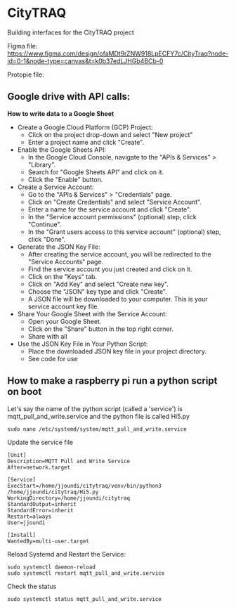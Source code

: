 # CityTRAQ
Building interfaces for the CityTRAQ project

Figma file: https://www.figma.com/design/ofaMDt9rZNW918LpECFY7c/CityTraq?node-id=0-1&node-type=canvas&t=k0b37edLJHGb4BCb-0

Protopie file: 

## Google drive with API calls:

**How to write data to a Google Sheet**

* Create a Google Cloud Platform (GCP) Project:
    * Click on the project drop-down and select "New project"
    * Enter a project name and click "Create".
* Enable the Google Sheets API:
    * In the Google Cloud Console, navigate to the "APIs & Services" > "Library".
    * Search for "Google Sheets API" and click on it.
    * Click the "Enable" button.
* Create a Service Account:
    * Go to the "APIs & Services" > "Credentials" page.
    * Click on "Create Credentials" and select "Service Account".
    * Enter a name for the service account and click "Create".
    * In the "Service account permissions" (optional) step, click "Continue".
    * In the "Grant users access to this service account" (optional) step, click "Done".
* Generate the JSON Key File:
    * After creating the service account, you will be redirected to the "Service Accounts" page.
    * Find the service account you just created and click on it.
    * Click on the "Keys" tab.
    * Click on "Add Key" and select "Create new key".
    * Choose the "JSON" key type and click "Create".
    * A JSON file will be downloaded to your computer. This is your service account key file.
* Share Your Google Sheet with the Service Account:
    * Open your Google Sheet.
    * Click on the "Share" button in the top right corner.
    * Share with all
* Use the JSON Key File in Your Python Script:
    * Place the downloaded JSON key file in your project directory.
    * See code for use

## How to make a raspberry pi run a python script on boot
Let's say the name of the python script (called a 'service') is mqtt_pull_and_write.service and the python file is called Hi5.py
```
sudo nano /etc/systemd/system/mqtt_pull_and_write.service
```
Update the service file
```
[Unit]
Description=MQTT Pull and Write Service
After=network.target

[Service]
ExecStart=/home/jjoundi/citytraq/venv/bin/python3 /home/jjoundi/citytraq/Hi5.py
WorkingDirectory=/home/jjoundi/citytraq
StandardOutput=inherit
StandardError=inherit
Restart=always
User=jjoundi

[Install]
WantedBy=multi-user.target
```
Reload Systemd and Restart the Service:
```
sudo systemctl daemon-reload
sudo systemctl restart mqtt_pull_and_write.service
```
Check the status
```
sudo systemctl status mqtt_pull_and_write.service
```

